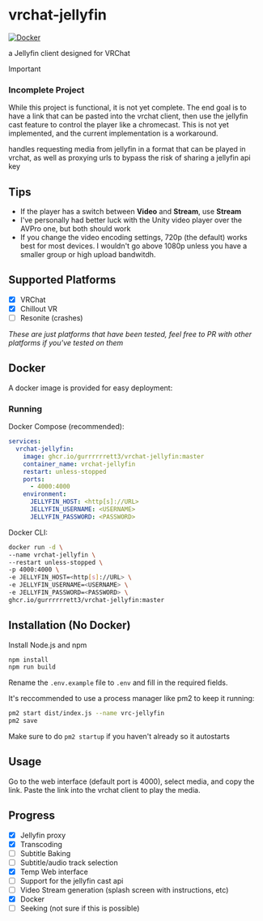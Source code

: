 # vrchat-jellyfin

[![Docker](https://github.com/gurrrrrrett3/vrchat-jellyfin/actions/workflows/docker-publish.yml/badge.svg)](https://github.com/gurrrrrrett3/vrchat-jellyfin/actions/workflows/docker-publish.yml)

a Jellyfin client designed for VRChat

> [!IMPORTANT]
>
> ### Incomplete Project
>
> While this project is functional, it is not yet complete. The end goal is to have a link that can be pasted into the vrchat client, then use the jellyfin cast feature to control the player like a chromecast. This is not yet implemented, and the current implementation is a workaround.

handles requesting media from jellyfin in a format that can be played in vrchat, as well as proxying urls to bypass the risk of sharing a jellyfin api key

## Tips
- If the player has a switch between **Video** and **Stream**, use **Stream**
- I've personally had better luck with the Unity video player over the AVPro one, but both should work
- If you change the video encoding settings, 720p (the default) works best for most devices. I wouldn't go above 1080p unless you have a smaller group or high upload bandwitdh.

## Supported Platforms

- [x] VRChat
- [x] Chillout VR
- [ ] Resonite (crashes)

*These are just platforms that have been tested, feel free to PR with other platforms if you've tested on them*

## Docker

A docker image is provided for easy deployment:

### Running

Docker Compose (recommended):

```yaml
services:
  vrchat-jellyfin:
    image: ghcr.io/gurrrrrrett3/vrchat-jellyfin:master
    container_name: vrchat-jellyfin
    restart: unless-stopped
    ports:
      - 4000:4000
    environment:
      JELLYFIN_HOST: <http[s]://URL>
      JELLYFIN_USERNAME: <USERNAME>
      JELLYFIN_PASSWORD: <PASSWORD>
```

Docker CLI:

```bash
docker run -d \
--name vrchat-jellyfin \
--restart unless-stopped \
-p 4000:4000 \
-e JELLYFIN_HOST=<http[s]://URL> \
-e JELLYFIN_USERNAME=<USERNAME> \
-e JELLYFIN_PASSWORD=<PASSWORD> \
ghcr.io/gurrrrrrett3/vrchat-jellyfin:master
```

## Installation (No Docker)

Install Node.js and npm

```bash
npm install
npm run build
```

Rename the `.env.example` file to `.env` and fill in the required fields.  

It's reccommended to use a process manager like pm2 to keep it running:

```bash
pm2 start dist/index.js --name vrc-jellyfin
pm2 save
```
Make sure to do `pm2 startup` if you haven't already so it autostarts

## Usage

Go to the web interface (default port is 4000), select media, and copy the link. Paste the link into the vrchat client to play the media.

## Progress

- [x] Jellyfin proxy 
- [x] Transcoding
- [ ] Subtitle Baking
- [ ] Subtitle/audio track selection
- [x] Temp Web interface
- [ ] Support for the jellyfin cast api
- [ ] Video Stream generation (splash screen with instructions, etc)
- [x] Docker
- [ ] Seeking (not sure if this is possible)
